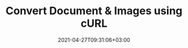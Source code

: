 ---
############################# Static ############################
layout: "product"
date: 2021-04-27T09:31:06+03:00
draft: false

product: "Conversion"
product_tag: "conversion"
platform: "cURL"
platform_tag: "curl"

############################# Head ############################
head_title: "Convert Images PDF & Office Documents | cURL Commands for REST API"
head_description: "REST APIs for documents & images conversion via cURL commands. Convert between PDF, Microsoft Word, Excel, PPTX, Project, HTML, email and images."

############################# Header ############################
title: "Convert Document & Images using cURL"
description: "‎Document conversion using cURL commands for REST APIs. Quickly and reliably convert images and documents of any file format.‎"
button:
    enable: true

############################# SubMenu ############################
submenu:
    enable: true
    
    left:
        img_alt: "GroupDocs.Conversion for Cloud for cURL"
        image: "https://www.groupdocs.cloud/templates/groupdocscloud/images/sdk/272x272/groupdocs_conversion-for-curl.webp"
        product: "GroupDocs.Conversion"
        platform: "cURL"

    middle:
        button:
            # button loop
            - link: "#overview"
              text: "Overview"

            # button loop
            - link: "#features"
              text: "Features"

            # button loop
            - link: "https://docs.groupdocs.cloud/conversion/release-notes/"
              text: "Release Notes"

            # button loop
            - link: "https://purchase.groupdocs.cloud/pricing"
              text: "Pricing"

    right:
        link_download: "https://groupdocscloud.github.io/"
        link_learn: "https://docs.groupdocs.cloud/conversion/"
        link_buy: "https://purchase.groupdocs.cloud/buy"

############################# Overview ############################
overview:
    enable: true
    content: |
      GroupDocs.Conversion Cloud lets you seamlessly convert your documents to literally any format you need. You can use cURL to send requests to the API. With this single API, you can convert back and forth between over 50 types of documents and images, including all Microsoft Office and OpenDocument file formats, PDF documents, HTML, CAD, raster images and many more. 
    tabs:
      enable: true   
      
      ## TAB ONE ##
      tab_one:
        description: |
          An overview of the features supported by GroupDocs.Conversion Cloud for cURL.

        right:
          enable: true
          icon: "fab fa-html5"
          title: "Overview"
          content: |
            * Convert from documents
            * Convert to documents
            * Watermark pages
            * Password protect output

      
      ## TAB TWO ##
      tab_two:
        description: |
          GroupDocs.Conversion Cloud converts back and forth between a variety of documents and images.



        left:
          enable: true
          table:
            # table loop
            - title: "Convert From:"
              content: |
                * **Microsoft Word**: DOC, DOCX, DOCM, DOT, DOTX, DOTM, RTF
                * **OpenDocument**: ODT, OTT, ODS, ODP, OTP, OTS, ODG
                * **Microsoft Excel**: XLS, XLSX, XLSM, XLSB, XLT, XLAM
                * **Microsoft PowerPoint**: PPT, PPTX, PPS, PPSX, POT
                * **Visio‎**: VSD, VDX, VSS, VSX, VST, VTX, VSDX, VDW, VSSX, VSTX, VSDM, VSTM, VSSM
                * **Project**: MPP, MPT, MPX
                * **Microsoft OneNote**: ONE
                * **Email**: MSG, EML, EMLX
                * **Fixed Layout**: PDF, XPS
                * **Web**: HTML, MHT, MHTML
                * **AutoCAD**: DXF, DWG, DWT, STL, DWF, IFC
                * **Image files**: BMP, GIF, JPG, PNG, TIFF, multi-page TIFF, WebP, DjVu, SVG, DNG, DIB, JPC, JPEG-LS
                * **Metafile**: WMF, EMF
                * **Other**: TXT, CSV, XML, DICOM, TEX, MOBI, EPUB, ICO

        right:
          enable: true
          table:
            # table loop
            - title: "Convert To:"
              content: |
                * **Microsoft Word**: DOC, DOCX, DOCM, DOT, DOTX, DOTM, RTF
                * **OpenDocument**: ODT, OTT, ODS, ODP, OTP
                * **OpenDocument**:  XLS, XLSX, XLSM, XLSB, XLAM
                * **Microsoft PowerPoint**: PPT, PPTX, PPS, PPSX
                * **Metafiles**: WMF, EMF
                * **Image Files**: BMP, GIF, JPG, PNG, TIFF, multi-page TIFF, WebP, SVG, DNG, PSD
                * **Other**: PDF, EPUB, TXT, HTML‎

      ## TAB THREE ##
      tab_three:
        description: |
          GroupDocs.Conversion - Supported Operating Systems and Frameworks
        
        left:
          enable: true
          table:
            # table loop
            - icon: "fab fa-windows"
              title: "Operating Systems"
              content: |
                * Microsoft Windows Desktop
                * Microsoft Windows Server
                * Linux
                * MacOS

            # table loop
            - icon: "fas fa-code"
              title: "Supported Frameworks"
              content: |
                * Java 7 (1.7) and above

        right:
          enable: true
          table:
            # table loop
            - icon: "fas fa-cogs"
              title: "Development Environments"
              content: |
                * NetBeans
                * IntelliJ IDEA
                * Eclipse
            # table loop
            - icon: "fas fa-tools"
              title: "Build Automation Tool"
              content: |
                * Maven

############################# Features ############################
features:
    enable: true
    title: "Advanced Document Conversion API Features"

    feature:
      # feature loop
      - icon: "fas fa-retweet"
        content: "Convert across all common formats"

      # feature loop
      - icon: "fas fa-star"
        content: "Convert page by page or custom range of pages"

      # feature loop
      - icon: "fas fa-copy"
        content: "Watermark pages"
      
      # feature loop
      - icon: "fas fa-star"
        content: "Get high quality output files"

      # feature loop
      - icon: "fas fa-shield-alt"
        content: "Password protect output document"

      # feature loop
      - icon: "fas fa-lock"
        content: "APIs are secured and require authentication"

      # feature loop
      - icon: "fas fa-list"
        content: "API explorer based on swagger collection"

      

    more_feature:
      # more_feature_loop
      - title: "Quick and Reliable Document Conversion"
        content: |
          GroupDocs.Conversion REST API has the capability to convert documents to any of the supported formats, with just a few lines of code.
      
      # more_feature_loop
      - title: "Quick conversion to any format with storage URL in output - cURL"
        content: |
          ```shell
          curl -X POST "https://api.groupdocs.cloud/v2.0/conversion" \
          -H "accept: application/json" \
          -H "authorization: Bearer TOKEN-HERE" \
          -H "Content-Type: application/json" \
          -d "{ \"StorageName\": \"First Storage\", \"FilePath\": \"/foldername/myfile.webp\", \"Format\": \"jpeg\", \"LoadOptions\": {}, \"ConvertOptions\": { \"FromPage\": 0, \"PagesCount\": 1, \"Pages\": [ 1 ] }, \"OutputPath\": \"/foldername\"}"
          ```

      # more_feature_loop
      - title: "Get Started in No Time"
        content: "With GroupDocs.Conversion Cloud API, you can start converting your files right away as there is no need to install anything. The API is clearly documented and comes with SDKs and live examples for all major languages. Our GroupDocs.Conversion SDKs along with working examples hosted at Github helps our users to get started in no time. "

      # more_feature_loop
      - title: "Security and Authentication"
        content: "The GroupDocs.Conversion Cloud API is secured and requires authentication. Users need to register at GroupDocs Cloud and get their app access key ID (appSID) and app secret access key. Authenticated requests require a signature and AppSID query parameters or OAuth 2.0 athrorization header."
      
      # more_feature_loop
      - title: "API Explorer"
        content: "The easiest way to try out GroupDocs.Conversion Cloud API right away in your browser is by using GroupDocs Cloud Web API explorer, which is a collection of Swagger documentation for the GroupDocs Cloud APIs. It also provides testing and interactivity to our API endpoint documentation."

############################# Support ############################
support:
    enable: true

############################# Solutions ############################
solutions:
    enable: true
    title: "GroupDocs.Conversion Cloud also offers individual document rendering SDKs for other popular languages as listed below:"

    solution:
        # solution loop
        - img_alt: "GroupDocs.Conversion Cloud SDK for cURL"
          image: "https://www.groupdocs.cloud/templates/groupdocscloud/images/sdk/272x272/groupdocs_conversion-for-curl.webp"
          product: "GroupDocs.Conversion"
          platform: "cURL"
          link: "/conversion/curl/"

        # solution loop
        - img_alt: "GroupDocs.Conversion Cloud SDK for .NET"
          image: "https://www.groupdocs.cloud/templates/groupdocscloud/images/sdk/272x272/groupdocs_conversion-for-net.webp"
          product: "GroupDocs.Conversion"
          platform: ".NET"
          link: "/conversion/net/"

        # solution loop
        - img_alt: "GroupDocs.Conversion Cloud SDK for Java"
          image: "https://www.groupdocs.cloud/templates/groupdocscloud/images/sdk/272x272/groupdocs_conversion-for-java.webp"
          product: "GroupDocs.Conversion"
          platform: "Java"
          link: "/conversion/java/"

        # solution loop
        - img_alt: "GroupDocs.Conversion Cloud SDK for PHP"
          image: "https://www.groupdocs.cloud/templates/groupdocscloud/images/sdk/272x272/groupdocs_conversion-for-php.webp"
          product: "GroupDocs.Conversion"
          platform: "PHP"
          link: "/conversion/php/"

        # solution loop
        - img_alt: "GroupDocs.Conversion Cloud SDK for Python"
          image: "https://www.groupdocs.cloud/templates/groupdocscloud/images/sdk/272x272/groupdocs_conversion-for-python.webp"
          product: "GroupDocs.Conversion"
          platform: "Python"
          link: "/conversion/python/"

        # solution loop
        - img_alt: "GroupDocs.Conversion Cloud SDK for Ruby"
          image: "https://www.groupdocs.cloud/templates/groupdocscloud/images/sdk/272x272/groupdocs_conversion-for-ruby.webp"
          product: "GroupDocs.Conversion"
          platform: "Ruby"
          link: "/conversion/ruby/"

        # solution loop
        - img_alt: "GroupDocs.Conversion Cloud SDK for Node.js"
          image: "https://www.groupdocs.cloud/templates/groupdocscloud/images/sdk/272x272/groupdocs_conversion-for-node.webp"
          product: "GroupDocs.Conversion"
          platform: "Node.js"
          link: "/conversion/nodejs/"

        # solution loop
        - img_alt: "GroupDocs.Conversion Cloud SDK for Android"
          image: "https://www.groupdocs.cloud/templates/groupdocscloud/images/sdk/272x272/groupdocs_conversion-for-android.webp"
          product: "GroupDocs.Conversion"
          platform: "Android"
          link: "/conversion/android/"

############################# Back to top ###############################
back_to_top:
  enable: true
---